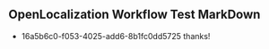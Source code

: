## OpenLocalization Workflow Test MarkDown
* 16a5b6c0-f053-4025-add6-8b1fc0dd5725 
thanks!<!--HONumber=Feb16_HO4-->
